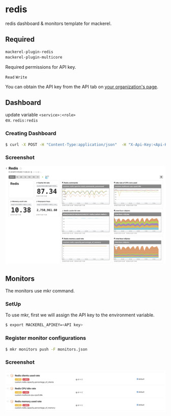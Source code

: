 # redis

redis dashboard & monitors template for mackerel.

## Required

```bash
mackerel-plugin-redis
mackerel-plugin-multicore
```

Required permissions for API key.

`Read` `Write`

You can obtain the API key from the API tab on [your organization's page](https://mackerel.io/my?tab=apikeys).

## Dashboard

update variable `<service>:<role>`  
ex. `redis:redis`

### Creating Dashboard

```bash
$ curl -X POST -H "Content-Type:application/json"  -H "X-Api-Key:<Api-Key>" https://api.mackerelio.com/api/v0/dashboards -d @dashboard.json
```

### Screenshot

![Screenshot](./docs/images/dashboard.png)

## Monitors

The monitors use mkr command.

### SetUp

To use mkr, first we will assign the API key to the environment variable.

```bash
$ export MACKEREL_APIKEY=<API key>
```

### Register monitor configurations

```bash
$ mkr monitors push -F monitors.json
```

### Screenshot

![Screenshot](./docs/images/monitors.png)
